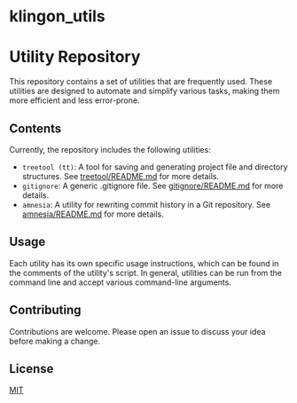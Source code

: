 # klingon_utils
# Utility Repository

This repository contains a set of utilities that are frequently used. These utilities are designed to automate and simplify various tasks, making them more efficient and less error-prone.

## Contents

Currently, the repository includes the following utilities:

- `treetool (tt)`: A tool for saving and generating project file and directory structures. See [treetool/README.md](treetool/README.md) for more details.
- `gitignore`: A generic .gitignore file. See [gitignore/README.md](gitignore/README.md) for more details.
- `amnesia`: A utility for rewriting commit history in a Git repository. See [amnesia/README.md](amnesia/README.md) for more details.

## Usage

Each utility has its own specific usage instructions, which can be found in the comments of the utility's script. In general, utilities can be run from the command line and accept various command-line arguments.

## Contributing

Contributions are welcome. Please open an issue to discuss your idea before making a change.

## License

[MIT](https://choosealicense.com/licenses/mit/)
